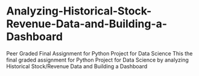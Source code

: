 # Analyzing-Historical-Stock-Revenue-Data-and-Building-a-Dashboard
Peer Graded Final Assignment for Python Project for Data Science
This the final graded assignment for Python Project for Data Science by analyzing Historical Stock/Revenue Data and Building a Dashboard

